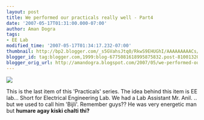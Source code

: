 ```yaml
---
layout: post
title: We performed our practicals really well - Part4
date: '2007-05-17T01:31:00.000-07:00'
author: Aman Dogra
tags:
- EE Lab
modified_time: '2007-05-17T01:34:17.232-07:00'
thumbnail: http://bp2.blogger.com/_s5GVahsJtq0/RkwS9EHUGhI/AAAAAAAAACs/2ePmMgklDKs/s72-c/Practicals04.jpg
blogger_id: tag:blogger.com,1999:blog-6775081618995875832.post-8100132080916911005
blogger_orig_url: http://amandogra.blogspot.com/2007/05/we-performed-our-practicals-really-well_17.html
---
```


[![](http://bp2.blogger.com/_s5GVahsJtq0/RkwS9EHUGhI/AAAAAAAAACs/2ePmMgklDKs/s320/Practicals04.jpg)](http://bp2.blogger.com/_s5GVahsJtq0/RkwS9EHUGhI/AAAAAAAAACs/2ePmMgklDKs/s1600-h/Practicals04.jpg)

This is the last item of this 'Practicals' series. The idea behind this
item is EE lab... Short for Electrical Engineering Lab. We had a Lab
Assistant Mr. Anil. .. but we used to call him 'Bijli'. Remember guys??
He was very energetic man but **humare agay kiski chalti thi?**

